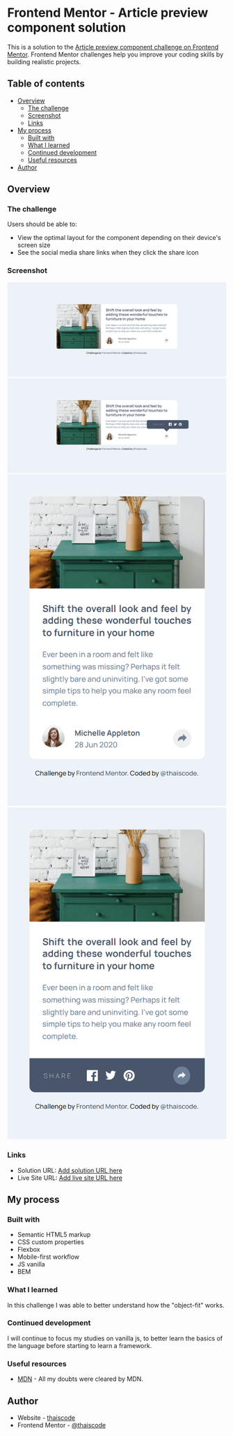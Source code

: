 # Frontend Mentor - Article preview component solution

This is a solution to the [Article preview component challenge on Frontend Mentor](https://www.frontendmentor.io/challenges/article-preview-component-dYBN_pYFT). Frontend Mentor challenges help you improve your coding skills by building realistic projects. 

## Table of contents

- [Overview](#overview)
  - [The challenge](#the-challenge)
  - [Screenshot](#screenshot)
  - [Links](#links)
- [My process](#my-process)
  - [Built with](#built-with)
  - [What I learned](#what-i-learned)
  - [Continued development](#continued-development)
  - [Useful resources](#useful-resources)
- [Author](#author)

## Overview

### The challenge

Users should be able to:

- View the optimal layout for the component depending on their device's screen size
- See the social media share links when they click the share icon

### Screenshot

![Desktop](screenshot/desktop.png)
![Desktop active](screenshot/desktop-active.png)
![Mobile](screenshot/mobile.png)
![Mobile active](screenshot/mobile-active.png)

### Links

- Solution URL: [Add solution URL here](https://your-solution-url.com)
- Live Site URL: [Add live site URL here](https://your-live-site-url.com)

## My process

### Built with

- Semantic HTML5 markup
- CSS custom properties
- Flexbox
- Mobile-first workflow
- JS vanilla
- BEM

### What I learned

In this challenge I was able to better understand how the "object-fit" works.

### Continued development

I will continue to focus my studies on vanilla js, to better learn the basics of the language before starting to learn a framework.

### Useful resources

- [MDN](https://developer.mozilla.org) - All my doubts were cleared by MDN.

## Author

- Website - [thaiscode](https://github.com/thaiscode)
- Frontend Mentor - [@thaiscode](https://www.frontendmentor.io/profile/thaiscode)


